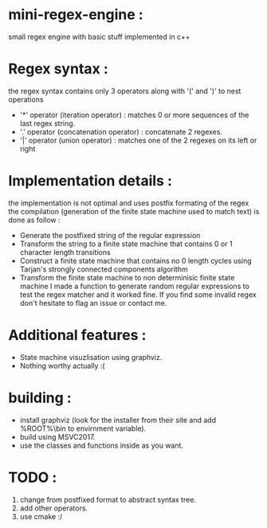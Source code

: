 # mini-regex-engine :
small regex engine with basic stuff implemented in c++

# Regex syntax :
the regex syntax contains only 3 operators along with '(' and ')' to nest operations
  * '*' operator (iteration operator) : matches 0 or more sequences of the last regex string.
  * '.' operator (concatenation operator) : concatenate 2 regexes.
  * '|' operator (union operator) : matches one of the 2 regexes on its left or right

# Implementation details :
the implementation is not optimal and uses postfix formating of the regex
the compilation (generation of the finite state machine used to match text) is done as follow :
  * Generate the postfixed string of the regular expression
  * Transform the string to a finite state machine that contains 0 or 1 character length transitions
  * Construct a finite state machine that contains no 0 length cycles using Tarjan's strongly connected components algorithm
  * Transform the finite state machine to non determinisic finite state machine
I made a function to generate random regular expressions to test the regex matcher and it worked fine.
If you find some invalid regex don't hesitate to flag an issue or contact me.

# Additional features :
  * State machine visuzlisation using graphviz.
  * Nothing worthy actually :(
  
# building :
  * install graphviz (look for the installer from their site and add %ROOT%\bin to envirnment variable).
  * build using MSVC2017.
  * use the classes and functions inside as you want.

# TODO :
  1) change from postfixed format to abstract syntax tree.
  2) add other operators.
  3) use cmake :/